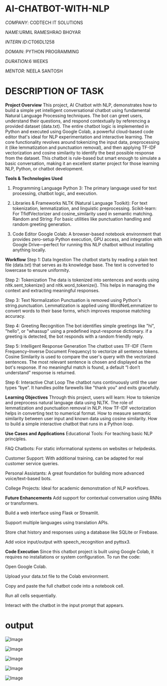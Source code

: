 # AI-CHATBOT-WITH-NLP

*COMPANY*: CODTECH IT SOLUTIONS

*NAME*:URMIL RAMESHRAO BHOYAR 

*INTERN ID*:CT06DL1258

*DOMAIN*: PYTHON PROGRAMMING

*DURATION*:6 WEEKS

*MENTOR*: NEELA SANTOSH

# DESCRIPTION OF TASK 

 **Project Overview**
This project, AI Chatbot with NLP, demonstrates how to build a simple yet intelligent conversational chatbot using fundamental Natural Language Processing techniques. The bot can greet users, understand their 
questions, and respond contextually by referencing a provided dataset (data.txt). The entire chatbot logic is implemented in Python and executed using Google Colab, a powerful cloud-based code editor that's 
ideal for NLP experimentation and interactive learning.
The core functionality revolves around tokenizing the input data, preprocessing it (like lemmatization and punctuation removal), and then applying TF-IDF vectorization and cosine similarity to identify the best 
possible response from the dataset. This chatbot is rule-based but smart enough to simulate a basic conversation, making it an excellent starter project for those learning NLP, Python, or chatbot development.

**Tools & Technologies Used**
1. Programming Language
Python 3: The primary language used for text processing, chatbot logic, and execution.

2. Libraries & Frameworks
NLTK (Natural Language Toolkit): For text tokenization, lemmatization, and linguistic preprocessing.
Scikit-learn: For TfidfVectorizer and cosine_similarity used in semantic matching.
Random and String: For basic utilities like punctuation handling and random greeting generation.

3. Code Editor
Google Colab: A browser-based notebook environment that provides zero-setup Python execution, GPU access, and integration with Google Drive—perfect for running this NLP chatbot without installing anything
locally.

**Workflow**
Step 1: Data Ingestion
The chatbot starts by reading a plain text file (data.txt) that serves as its knowledge base.
The text is converted to lowercase to ensure uniformity.

Step 2: Tokenization
The data is tokenized into sentences and words using nltk.sent_tokenize() and nltk.word_tokenize().
This helps in managing the context and extracting meaningful responses.

Step 3: Text Normalization
Punctuation is removed using Python's string.punctuation.
Lemmatization is applied using WordNetLemmatizer to convert words to their base forms, which improves response matching accuracy.

Step 4: Greeting Recognition
The bot identifies simple greetings like "hi", "hello", or "whassup" using a predefined input-response dictionary.
if a greeting is detected, the bot responds with a random friendly reply.

Step 5: Intelligent Response Generation
The chatbot uses TF-IDF (Term Frequency–Inverse Document Frequency) to vectorize all sentence tokens.
Cosine Similarity is used to compare the user's query with the vectorized sentences.
The most relevant sentence is chosen and displayed as the bot's response.
If no meaningful match is found, a default “I don’t understand” response is returned.

Step 6: Interactive Chat Loop
The chatbot runs continuously until the user types “bye”.
It handles polite farewells like "thank you" and exits gracefully.

**Learning Objectives**
Through this project, users will learn:
How to tokenize and preprocess natural language data using NLTK.
The role of lemmatization and punctuation removal in NLP.
How TF-IDF vectorization helps in converting text to numerical format.
How to measure semantic similarity between user input and known data using cosine similarity.
How to build a simple interactive chatbot that runs in a Python loop.

**Use Cases and Applications**
Educational Tools: For teaching basic NLP principles.

FAQ Chatbots: For static informational systems on websites or helpdesks.

Customer Support: With additional training, can be adapted for real customer service queries.

Personal Assistants: A great foundation for building more advanced voice/text-based bots.

College Projects: Ideal for academic demonstration of NLP workflows.

**Future Enhancements**
Add support for contextual conversation using RNNs or transformers.

Build a web interface using Flask or Streamlit.

Support multiple languages using translation APIs.

Store chat history and responses using a database like SQLite or Firebase.

Add voice input/output with speech_recognition and pyttsx3.

**Code Execution**
Since this chatbot project is built using Google Colab, it requires no installations or system configuration. To run the code:

Open Google Colab.

Upload your data.txt file to the Colab environment.

Copy and paste the full chatbot code into a notebook cell.

Run all cells sequentially.

Interact with the chatbot in the input prompt that appears.

# output 
![Image](https://github.com/user-attachments/assets/1d2dafa0-d4fe-4630-b081-f08ac77357f9)

![Image](https://github.com/user-attachments/assets/730f41dd-8754-4255-95e4-2867dd6a16cd)

![Image](https://github.com/user-attachments/assets/b4aa0969-621d-46a4-ba56-cba294cd37e5)

![Image](https://github.com/user-attachments/assets/c012956a-3c17-4481-b3aa-ce907b5cabdd)

![Image](https://github.com/user-attachments/assets/0f18e9c6-ed2e-486c-ba15-7d3c90206b89)
